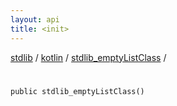 ```yaml
---
layout: api
title: <init>
---
```

[stdlib](../../index.md) / [kotlin](../index.md) / [stdlib_emptyListClass](index.md) / [<init>](_init_.md)

# <init>

```
public stdlib_emptyListClass()
```
